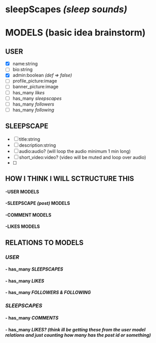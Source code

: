 # sleepScapes *(sleep sounds)*

# MODELS (basic idea brainstorm)

## USER
- [x] name:string
- [ ] bio:string
- [x] admin:boolean *(def => false)*
- [ ] profile_picture:image
- [ ] banner_picture:image
- [ ] has_many *likes*
- [ ] has_many *sleepscapes*
- [ ] has_many *followers*
- [ ] has_many *following*

## SLEEPSCAPE
- [ ] title:string
- [ ] description:string
- [ ] audio:audio? (will loop the audio minimum 1 min long)
- [ ] short_video:video? (video will be muted and loop over audio)
- [ ]


## HOW I THINK I WILL SCTRUCTURE THIS

#### -USER MODELS
#### -SLEEPSCAPE *(post)* MODELS
#### -COMMENT MODELS
#### -LIKES MODELS

## RELATIONS TO MODELS

### *USER*
#### - has_many *SLEEPSCAPES*
#### - has_many *LIKES*
#### - has_many *FOLLOWERS & FOLLOWING*

### *SLEEPSCAPES*
#### - has_many *COMMENTS*
#### - has_many *LIKES?* *(think ill be getting these from the user model relations and just counting how many has the post id or something)*
